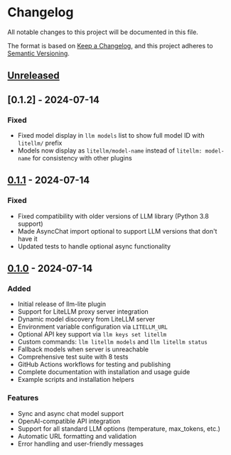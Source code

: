 # Changelog

All notable changes to this project will be documented in this file.

The format is based on [Keep a Changelog](https://keepachangelog.com/en/1.0.0/),
and this project adheres to [Semantic Versioning](https://semver.org/spec/v2.0.0.html).

## [Unreleased]

## [0.1.2] - 2024-07-14

### Fixed
- Fixed model display in `llm models` list to show full model ID with `litellm/` prefix
- Models now display as `litellm/model-name` instead of `litellm: model-name` for consistency with other plugins

## [0.1.1] - 2024-07-14

### Fixed
- Fixed compatibility with older versions of LLM library (Python 3.8 support)
- Made AsyncChat import optional to support LLM versions that don't have it
- Updated tests to handle optional async functionality

## [0.1.0] - 2024-07-14

### Added
- Initial release of llm-lite plugin
- Support for LiteLLM proxy server integration
- Dynamic model discovery from LiteLLM server
- Environment variable configuration via `LITELLM_URL`
- Optional API key support via `llm keys set litellm`
- Custom commands: `llm litellm models` and `llm litellm status`
- Fallback models when server is unreachable
- Comprehensive test suite with 8 tests
- GitHub Actions workflows for testing and publishing
- Complete documentation with installation and usage guide
- Example scripts and installation helpers

### Features
- Sync and async chat model support
- OpenAI-compatible API integration
- Support for all standard LLM options (temperature, max_tokens, etc.)
- Automatic URL formatting and validation
- Error handling and user-friendly messages

[Unreleased]: https://github.com/rajashekar/llm-litellm/compare/v0.1.1...HEAD
[0.1.1]: https://github.com/rajashekar/llm-litellm/releases/tag/v0.1.1
[0.1.0]: https://github.com/rajashekar/llm-litellm/releases/tag/v0.1.0